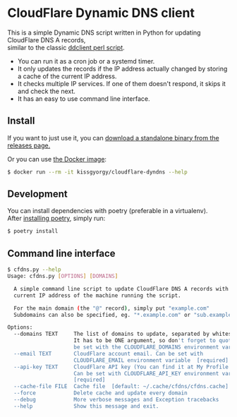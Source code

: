 # CloudFlare Dynamic DNS client

This is a simple Dynamic DNS script written in Python for updating CloudFlare DNS A records,  
similar to the classic [ddclient perl script](https://sourceforge.net/p/ddclient/wiki/Home/).

- You can run it as a cron job or a systemd timer.
- It only updates the records if the IP address actually changed by storing a
  cache of the current IP address.
- It checks multiple IP services. If one of them doesn't respond, it skips it and check the next.
- It has an easy to use command line interface.

## Install

If you want to just use it, you can [download a standalone binary from the releases page.](https://github.com/kissgyorgy/cloudflare-dyndns/releases/)

Or you can use [the Docker image](https://hub.docker.com/repository/docker/kissgyorgy/cloudflare-dyndns):

```bash
$ docker run --rm -it kissgyorgy/cloudflare-dyndns --help
```

## Development

You can install dependencies with poetry (preferable in a virtualenv).  
After [installing poetry](https://poetry.eustace.io/docs/#installation), simply run:

```bash
$ poetry install
```

## Command line interface

```bash
$ cfdns.py --help
Usage: cfdns.py [OPTIONS] [DOMAINS]

  A simple command line script to update CloudFlare DNS A records with the
  current IP address of the machine running the script.

  For the main domain (the "@" record), simply put "example.com"
  Subdomains can also be specified, eg. "*.example.com" or "sub.example.com"

Options:
  --domains TEXT     The list of domains to update, separated by whitespace.
                     It has to be ONE argument, so don't forget to quote! Can
                     be set with the CLOUDFLARE_DOMAINS environment variable.
  --email TEXT       CloudFlare account email. Can be set with
                     CLOUDFLARE_EMAIL environment variable  [required]
  --api-key TEXT     CloudFlare API key (You can find it at My Profile page).
                     Can be set with CLOUDFLARE_API_KEY environment variable.
                     [required]
  --cache-file FILE  Cache file  [default: ~/.cache/cfdns/cfdns.cache]
  --force            Delete cache and update every domain
  --debug            More verbose messages and Exception tracebacks
  --help             Show this message and exit.
```
